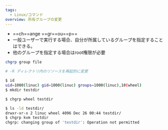```yaml
---
tags:
  - Linux/コマンド
overview: 所有グループの変更
---
```

- ==ch==ange ==gr==ou==p==
- 一般ユーザーで実行する場合、自分が所属しているグループを指定することはできる。
- 他のグループを指定する場合はroot権限が必要
```bash
chgrp group file

# -R ディレクトリ内のリソースを再起的に変更
```

```bash
$ id
uid=1000(linuc) gid=1000(linuc) groups=1000(linuc),10(wheel)
$ mkdir testdir

$ chgrp wheel testdir

$ ls -ld testdir/
drwxr-xr-x 2 linuc wheel 4096 Dec 26 00:44 testdir/
$ chgrp kvm testdir
chgrp: changing group of 'testdir': Operation not permitted
```